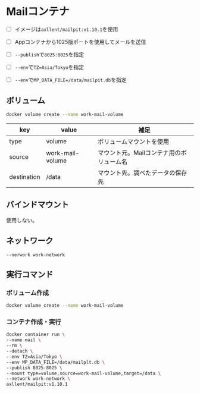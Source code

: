 # Mailコンテナ
- [ ] イメージは`axllent/mailpit:v1.10.1`を使用
- [ ] Appコンテナから1025版ポートを使用してメールを送信
- [ ] `--publish`で`8025:8025`を指定
- [ ] `--env`で`TZ=Asia/Tokyo`を指定
- [ ] `--env`で`MP_DATA_FILE=/data/mailpit.db`を指定


## ボリューム

```bash
docker volume create --name work-mail-volume
```

|key|value|補足|
|---|---|---|
|type|volume|ボリュームマウントを使用|
|source|work-mail-volume|マウント元。Mailコンテナ用のボリューム名|
|destination|/data|マウント先。調べたデータの保存先|


## バインドマウント
使用しない。


## ネットワーク
`--nerwork work-network`


## 実行コマンド
### ボリューム作成
```bash
docker volume create --name work-mail-volume
```

### コンテナ作成・実行
```bash
docker container run \
--name mail \
--rm \
--detach \
--env TZ=Asia/Tokyo \
--env MP_DATA_FILE=/data/mailplt.db \
--publish 8025:8025 \
--mount type=volume,source=work-mail-volume,target=/data \
--network work-network \
axllent/mailpit:v1.10.1
```